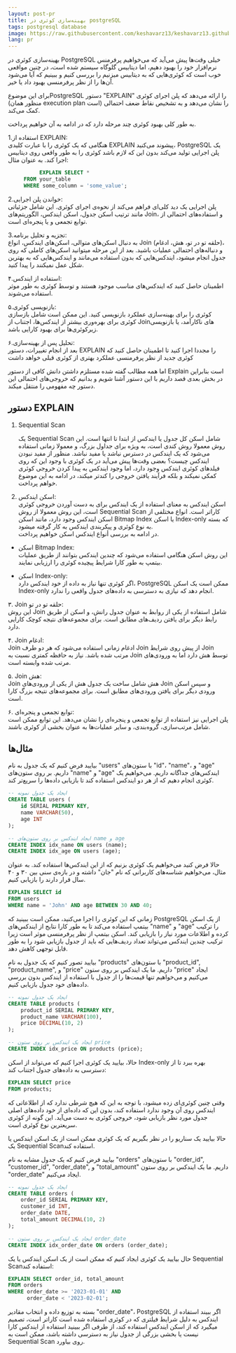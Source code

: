 ```yaml
---
layout: post-pr
title: بهینه‌سازی کوئری در postgreSQL
tags: postgresql database
image: https://raw.githubusercontent.com/keshavarz13/keshavarz13.github.io/main/images/pg-query-opt.png
lang: pr
---
```


بهینه‌سازی کوئری در PostgreSQL خیلی وقت‌ها پیش می‌آید که می‌خواهیم پرفرمنس نرم‌افزار خود را بهبود دهیم، اما دیتابیس گلوگاه سیستم شده است، در چنین مواقعی خوب است که کوئری‌هایی که به دیتابیس میزنیم را بررسی کنیم و ببینیم که آیا می‌شود آن‌ها را از نظر پرفرمنسی بهبود داد یا خیر. 


برای این موضوعPostgreSQL دستور "EXPLAIN" را ارائه می‌دهد که پلن اجرای کوئری (منظور همان execution plan است) را نشان می‌دهد و به تشخیص نقاط ضعف احتمالی کمک می‌کند. 


به طور کلی بهبود کوئری‌ چند مرحله دارد که در ادامه به آن خواهیم پرداخت.



1.استفاده از EXPLAIN:  
     هنگامی که یک کوئری را با عبارت کلیدی EXPLAIN پیشوند می‌کنید، PostgreSQL یک پلن اجرایی تولید می‌کند بدون این که لازم باشد کوئری را به طور واقعی روی دیتابیس اجرا کند. 
   به عنوان مثال:


```sql
          EXPLAIN SELECT * 
     FROM your_table 
     WHERE some_column = 'some_value';
```

2.خواندن پلن اجرایی:  
     پلن اجرایی یک دید کلی‌ای فراهم می‌کند از نحوه‌ی‌ اجرای کوئری. این شامل جزئیاتی مانند ترتیب اسکن جدول، اسکن ایندکس، الگوریتم‌های Join، و استفاده‌های احتمالی از توابع تجمعی و یا پنجره‌ای است.



3.تجزیه و تحلیل برنامه:  
     به دنبال اسکن‌های متوالی، اسکن‌های ایندکس، انواع Join (حلقه تو در تو، هش، ادغام)، و دنباله‌های احتمالی عملیات باشید. بعد از این مرحله میتوانید اسکن‌های کاملی که روی جدول انجام میشود، ایندکس‌هایی که بدون استفاده می‌مانند و ایندکس‌هایی که به بهترین شکل عمل نمیکنند را پیدا کنید.


۴.استفاده از ایندکس:  
     اطمینان حاصل کنید که ایندکس‌های مناسب موجود هستند و توسط کوئری به طور موثر استفاده می‌شوند.



۵.بازنویسی کوئری:  
     کوئری را برای بهینه‌سازی عملکرد بازنویسی کنید. این ممکن است شامل بازسازی کوئری برای بهره‌وری بیشتر از ایندکس‌ها، اجتناب از Join‌های ناکارآمد، یا بازنویسی زیرکوئری‌ها برای بهبود کارایی باشد.


۶.تحلیل پس از بهینه‌سازی:  
     بعد از انجام تغییرات، دستور EXPLAIN را مجددا اجرا کنید تا اطمینان حاصل کنید که کوئری جدید از نظر پرفرمنسی عملکرد بهتری از کوئری قبلی خواهد داشت


اما همه مطالب گفته شده مستلزم داشتن دانش کافی از دستور Explain است بنابراین در بخش بعدی قصد داریم با این دستور آشنا شویم و بدانیم که خروجی‌های احتمالی این دستور چه مفهومی را منتقل میکند. 

## دستور EXPLAIN 

1. Sequential Scan 


     یک Sequential Scan شامل اسکن کل جدول یا ایندکس از ابتدا تا انتها است. این روش معمولا روش کندی‌ است، به ویژه برای جداول بزرگ، و معمولا زمانی استفاده می‌شود که یک ایندکس در دسترس نباشد یا مفید نباشد. منظور از مفید نبودن ایندکس چیست؟ بعضی وقت‌ها پیش می‌آید در یک کوئری با وجود این که روی فیلد‌های کوئری ایندکس وجود دارد، اما وجود ایندکس به پیدا کردن خروجی کوئری کمکی نمیکند و بلکه فرآیند یافتن خروجی را کندتر میکند، در ادامه به این موضوع خواهم پرداخت. 


2. اسکن ایندکس:  
     اسکن ایندکس به معنای استفاده از یک ایندکس برای به دست آوردن خروجی کوئری است، این روش معمولا از روش Sequential Scan کاراتر است. انواع مختلفی از اسکن ایندکس وجود دارد، مانند اسکن Bitmap Index یا اسکن Index-only که بسته به نوع کوئری و پیکربندی ایندکس به کار گرفته میشود.  
در ادامه به بررسی أنواع ایندکس اسکن خواهیم پرداخت. 


-	 اسکن Bitmap Index:  
     این روش اسکن هنگامی استفاده می‌شود که چندین ایندکس بتوانند از طریق عملیات بیتمپ به طور کارا شرایط پیچیده کوئری را ارزیابی نمایند.

-	اسکن Index-only:  
     اگر کوئری تنها نیاز به داده از خود ایندکس دارد، PostgreSQL ممکن است یک اسکن Index-only انجام دهد که نیازی به دسترسی به داده‌های جدول واقعی را ندارد.

۳. Join حلقه تو در تو:  
     این روش Join شامل استفاده از یکی از روابط به عنوان جدول رانش، و اسکن از طریق رابط دیگر برای یافتن ردیف‌های مطابق است. برای مجموعه‌های نتیجه کوچک کارایی دارد.

۴. Join ادغام:  
      Join ادغام زمانی استفاده می‌شود که هر دو طرف Join از پیش روی شرایط Join مرتب شده باشد. نیاز به حافظه کمتری نسبت به Join توسط هش دارد اما به ورودی‌های مرتب شده وابسته است.

۵. Join هش:  
      Join هش شامل ساخت یک جدول هش از یکی از ورودی‌های Join و سپس اسکن ورودی دیگر برای یافتن ورودی‌های مطابق است. برای مجموعه‌های نتیجه بزرگ کارا است.

۶. توابع تجمعی و پنجره‌ای:  
      پلن اجرایی نیز استفاده از توابع تجمعی و پنجره‌ای را نشان می‌دهد. این توابع ممکن است شامل مرتب‌سازی، گروه‌بندی، و سایر عملیات‌ها به عنوان بخشی از کوئری باشند.

## مثال‌ها

بیایید فرض کنیم که یک جدول به نام "users" با ستون‌های "id"، "name"، و "age" داریم. بر روی ستون‌های "name" و "age" ایندکس‌های جداگانه داریم. می‌خواهیم یک کوئری انجام دهیم که از هر دو ایندکس استفاده کند تا بازیابی داده‌ها را سریع‌تر کند.


```sql
-- ایجاد یک جدول نمونه
CREATE TABLE users (
    id SERIAL PRIMARY KEY,
    name VARCHAR(50),
    age INT
);

-- ایجاد ایندکس بر روی ستون‌های name و age
CREATE INDEX idx_name ON users (name);
CREATE INDEX idx_age ON users (age);

```


حالا فرض کنید می‌خواهیم یک کوئری بزنیم که از این ایندکس‌ها استفاده کند. به عنوان مثال، می‌خواهیم شناسه‌های کاربرانی که نام "جان" داشته و در بازه‌ی سنی بین ۳۰ و ۴۰ سال قرار دارند را بازیابی کنیم. 
```sql
EXPLAIN SELECT id
FROM users
WHERE name = 'John' AND age BETWEEN 30 AND 40;
```
زمانی که این کوئری را اجرا می‌کنید، ممکن است ببینید که PostgreSQL از یک اسکن بیتمپ استفاده می‌کند تا به طور کارا نتایج از ایندکس‌های "name" و "age" را ترکیب کرده و اطلاعات مورد نیاز را بازیابی کند. اسکن بیتمپ از نظر پرفرمنسی موثر است زیرا ترکیب چندین ایندکس می‌تواند تعداد ردیف‌هایی که باید از جدول بازیابی شود را به طور قابل توجهی کاهش دهد.


بیایید تصور کنیم که یک جدول به نام "products" با ستون‌های "product_id", "product_name", و "price" داریم. ما یک ایندکس بر روی ستون "price" ایجاد می‌کنیم و می‌خواهیم تنها قیمت‌ها را از جدول با استفاده از ایندکس بدون بررسی داده‌های خود جدول بازیابی کنیم.
```sql
-- ایجاد یک جدول نمونه
CREATE TABLE products (
    product_id SERIAL PRIMARY KEY,
    product_name VARCHAR(100),
    price DECIMAL(10, 2)
);

-- ایجاد یک ایندکس بر روی ستون price
CREATE INDEX idx_price ON products (price);
```

حالا، بیایید یک کوئری اجرا کنیم که می‌تواند از اسکن Index-only بهره ببرد تا از دسترسی به داده‌های جدول اجتناب کند:
```sql
EXPLAIN SELECT price
FROM products;
```
وقتی چنین کوئری‌ای زده میشود، با توجه به این که هیچ شرطی ندارد که از اطلاعاتی که ایندکس روی آن وجود ندارد استفاده کند، بدون این که داده‌ای از خود داده‌های اصلی جدول مورد نظر بازیابی شود، خروجی کوئری به دست می‌آید. این گونه از کوئری سریعترین نوع کوئری است.


حالا بیایید یک سناریو را در نظر بگیریم که یک کوئری ممکن است از یک اسکن ایندکس یا یک Sequential Scanاستفاده کند.


بیایید فرض کنیم که یک جدول مشابه به نام "orders" با ستون‌های "order_id", "customer_id", "order_date", و "total_amount" داریم. ما یک ایندکس بر روی ستون "order_date" ایجاد می‌کنیم.

```sql
-- ایجاد یک جدول نمونه
CREATE TABLE orders (
    order_id SERIAL PRIMARY KEY,
    customer_id INT,
    order_date DATE,
    total_amount DECIMAL(10, 2)
);

-- ایجاد یک ایندکس بر روی ستون order_date
CREATE INDEX idx_order_date ON orders (order_date);
```

حال بیایید یک کوئری ایجاد کنیم که ممکن است از یک اسکن ایندکس یا یک Sequential Scanاستفاده کند:
```sql
EXPLAIN SELECT order_id, total_amount
FROM orders
WHERE order_date >= '2023-01-01' AND 
      order_date < '2023-02-01';

```

بسته به توزیع داده و انتخاب مقادیر "order_date"، PostgreSQL  اگر ببیند استفاده از ایندکس به دلیل شرایط فیلتری که در کوئری استفاده شده است کارا‌تر است، تصمیم میگیرد که از اسکن ایندکس استفاده کند، از طرفی اگر ببینید استفاده از ایندکس کارا نیست یا بخشی بزرگی از جدول نیاز به دسترسی داشته باشد، ممکن است به Sequential Scan روی بیاورد.

